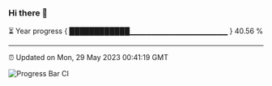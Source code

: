 ### Hi there 👋

⏳ Year progress { ████████████▁▁▁▁▁▁▁▁▁▁▁▁▁▁▁▁▁▁ } 40.56 %

---

⏰ Updated on Mon, 29 May 2023 00:41:19 GMT

![Progress Bar CI](https://github.com/Shyam-Makwana/GitHub-Actions-Demo/workflows/Progress%20Bar%20CI/badge.svg)
